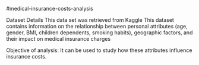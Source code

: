 
#medical-insurance-costs-analysis


Dataset Details
This data set was retrieved from Kaggle
This dataset contains information on the relationship between personal attributes (age, gender, BMI, children dependents, smoking habits), geographic factors, and their impact on medical insurance charges

Objective of analysis:
It can be used to study how these attributes influence insurance costs.

